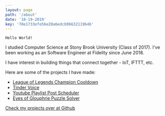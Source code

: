 ```yaml
---
layout: page
path: '/about'
date: '10-19-2019'
key: '70e1733efe56e20a6edcb96632119b4b'
---
```


```
Hello World!
```

I studied Computer Science at Stony Brook University (Class of 2017).
I've been working as an Software Engineer at Fidelity since June 2018.

I have interest in building things that connect together - IoT, IFTTT, etc.

Here are some of the projects I have made:

- [League of Legends Champion Cooldown](https://www.amazon.com/League-of-Legends-Champion-Cooldown/dp/B076FN3YS2/ref=sr_1_1?s=digital-skills&ie=UTF8&qid=1509574603&sr=1-1&keywords=league+of+legends+champion+cooldown&dpID=7137yMTCy7L&preST=_SY300_QL70_&dpSrc=srch)
- [Tinder Voice](https://github.com/aarlin/tinder-voice)
- [Youtube Playlist Post Scheduler](https://github.com/aarlin/youtube-playlist-video-discord-notifier)
- [Eyes of Glouphrie Puzzle Solver](https://github.com/aarlin/eyes-of-glouphrie-puzzle-solver)

[Check my projects over at Github](https://github.com/aarlin)
